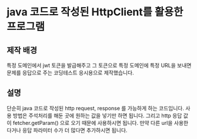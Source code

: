 # java 코드로 작성된 HttpClient를 활용한 프로그램

## 제작 배경
특정 도메인에서 jwt 토큰을 발급해주고 
그 토큰으로 특정 도메인에 특정 URL을 보내면 문제를 응답으로 주는 코딩테스트 응시용으로 제작했습니다.

## 설명
단순히 java 코드로 작성된 http request, response 를 가능하게 하는 코드입니다.
사용 방법은 주석처리를 해둔 곳에 원하는 값을 넣기만 하면 됩니다.
그리고 http 응답 값이 fetcher.getParam() 으로 오기 때문에 사용하시면 됩니다.
만약 다른 url을 사용한다거나 응답 파라미터 수가 더 많다면 추가하시면 됩니다.
